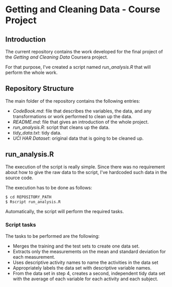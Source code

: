 # Getting and Cleaning Data - Course Project

## Introduction

The current repository contains the work developed for the final project of the *Getting and Cleaning Data* Coursera project.

For that purpose, I've created a script named _run_analysis.R_ that will perform the whole work.

## Repository Structure

The main folder of the repository contains the following entries:
* *CodeBook.md*: file that describes the variables, the data, and any transformations or work performed to clean up the data.
* *README.md*: file that gives an introduction of the whole project.
* *run_analysis.R*: script that cleans up the data.
* *tidy_data.txt*: tidy data.
* *UCI HAR Dataset*: original data that is going to be cleaned up.

## run_analysis.R

The execution of the script is really simple. Since there was no requirement about how to give the raw data to the script, I've hardcoded such data in the source code.

The execution has to be done as follows:
```sh
$ cd REPOSITORY_PATH
$ Rscript run_analysis.R
```

Automatically, the script will perform the required tasks.

### Script tasks

The tasks to be performed are the following:
- Merges the training and the test sets to create one data set.
- Extracts only the measurements on the mean and standard deviation for each measurement. 
- Uses descriptive activity names to name the activities in the data set
- Appropriately labels the data set with descriptive variable names. 
- From the data set in step 4, creates a second, independent tidy data set with the average of each variable for each activity and each subject.
